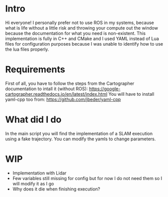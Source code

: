 # Intro

Hi everyone! I personally prefer not to use ROS in my systems, because what is life without a little risk and throwing your compute out the window because the documentation for what you need is non-existent.
This implementation is fully in C++ and CMake and I used YAML instead of Lua files for configuration purposes because I was unable to identify how to use the lua files properly.

# Requirements

First of all, you have to follow the steps from the Cartographer documentation to intall it (without ROS): https://google-cartographer.readthedocs.io/en/latest/index.html
You will have to install yaml-cpp too from: https://github.com/jbeder/yaml-cpp

# What did I do

In the main script you will find the implementation of a SLAM execution using a fake trajectory. You can modify the yamls to change parameters. 

# WIP

- Implementation with Lidar
- Few variables still missing for config but for now I do not need them so I will modify it as I go
- Why does it die when finishing execution?

